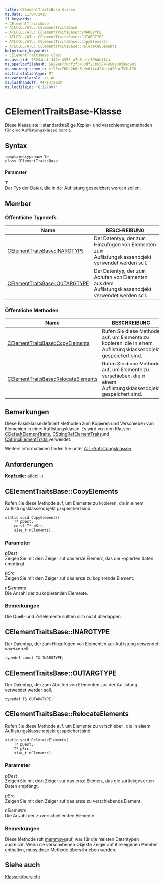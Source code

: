 ```yaml
---
title: CElementTraitsBase-Klasse
ms.date: 11/04/2016
f1_keywords:
- CElementTraitsBase
- ATLCOLL/ATL::CElementTraitsBase
- ATLCOLL/ATL::CElementTraitsBase::INARGTYPE
- ATLCOLL/ATL::CElementTraitsBase::OUTARGTYPE
- ATLCOLL/ATL::CElementTraitsBase::CopyElements
- ATLCOLL/ATL::CElementTraitsBase::RelocateElements
helpviewer_keywords:
- CElementTraitsBase class
ms.assetid: 75284caf-347e-4355-a7d8-efc708dd514a
ms.openlocfilehash: 5a29e8778cf2f3400df25b55574950a005bad995
ms.sourcegitcommit: c123cc76bb2b6c5cde6f4c425ece420ac733bf70
ms.translationtype: MT
ms.contentlocale: de-DE
ms.lasthandoff: 04/14/2020
ms.locfileid: "81327007"
---
```

# <a name="celementtraitsbase-class"></a>CElementTraitsBase-Klasse

Diese Klasse stellt standardmäßige Kopier- und Verschiebungsmethoden für eine Auflistungsklasse bereit.

## <a name="syntax"></a>Syntax

```
template<typename T>
class CElementTraitsBase
```

#### <a name="parameters"></a>Parameter

*T*<br/>
Der Typ der Daten, die in der Auflistung gespeichert werden sollen.

## <a name="members"></a>Member

### <a name="public-typedefs"></a>Öffentliche Typedefs

|Name|BESCHREIBUNG|
|----------|-----------------|
|[CElementTraitsBase::INARGTYPE](#inargtype)|Der Datentyp, der zum Hinzufügen von Elementen zum Auflistungsklassenobjekt verwendet werden soll.|
|[CElementTraitsBase::OUTARGTYPE](#outargtype)|Der Datentyp, der zum Abrufen von Elementen aus dem Auflistungsklassenobjekt verwendet werden soll.|

### <a name="public-methods"></a>Öffentliche Methoden

|Name|BESCHREIBUNG|
|----------|-----------------|
|[CElementTraitsBase::CopyElements](#copyelements)|Rufen Sie diese Methode auf, um Elemente zu kopieren, die in einem Auflistungsklassenobjekt gespeichert sind.|
|[CElementTraitsBase::RelocateElements](#relocateelements)|Rufen Sie diese Methode auf, um Elemente zu verschieben, die in einem Auflistungsklassenobjekt gespeichert sind.|

## <a name="remarks"></a>Bemerkungen

Diese Basisklasse definiert Methoden zum Kopieren und Verschieben von Elementen in einer Auflistungsklasse. Es wird von den Klassen [CDefaultElementTraits](../../atl/reference/cdefaultelementtraits-class.md), [CStringRefElementTraits](../../atl/reference/cstringrefelementtraits-class.md)und [CStringElementTraitsI](../../atl/reference/cstringelementtraitsi-class.md)verwendet.

Weitere Informationen finden Sie unter [ATL-Auflistungsklassen](../../atl/atl-collection-classes.md).

## <a name="requirements"></a>Anforderungen

**Kopfzeile:** atlcoll.h

## <a name="celementtraitsbasecopyelements"></a><a name="copyelements"></a>CElementTraitsBase::CopyElements

Rufen Sie diese Methode auf, um Elemente zu kopieren, die in einem Auflistungsklassenobjekt gespeichert sind.

```
static void CopyElements(
    T* pDest,
    const T* pSrc,
    size_t nElements);
```

### <a name="parameters"></a>Parameter

*pDest*<br/>
Zeigen Sie mit dem Zeiger auf das erste Element, das die kopierten Daten empfängt.

*pSrc*<br/>
Zeigen Sie mit dem Zeiger auf das erste zu kopierende Element.

*nElements*<br/>
Die Anzahl der zu kopierenden Elemente.

### <a name="remarks"></a>Bemerkungen

Die Quell- und Zielelemente sollten sich nicht überlappen.

## <a name="celementtraitsbaseinargtype"></a><a name="inargtype"></a>CElementTraitsBase::INARGTYPE

Der Datentyp, der zum Hinzufügen von Elementen zur Auflistung verwendet werden soll.

```
typedef const T& INARGTYPE;
```

## <a name="celementtraitsbaseoutargtype"></a><a name="outargtype"></a>CElementTraitsBase::OUTARGTYPE

Der Datentyp, der zum Abrufen von Elementen aus der Auflistung verwendet werden soll.

```
typedef T& OUTARGTYPE;
```

## <a name="celementtraitsbaserelocateelements"></a><a name="relocateelements"></a>CElementTraitsBase::RelocateElements

Rufen Sie diese Methode auf, um Elemente zu verschieben, die in einem Auflistungsklassenobjekt gespeichert sind.

```
static void RelocateElements(
    T* pDest,
    T* pSrc,
    size_t nElements);
```

### <a name="parameters"></a>Parameter

*pDest*<br/>
Zeigen Sie mit dem Zeiger auf das erste Element, das die zurückgesierten Daten empfängt.

*pSrc*<br/>
Zeigen Sie mit dem Zeiger auf das erste zu verschiebende Element.

*nElements*<br/>
Die Anzahl der zu verschiebenden Elemente.

### <a name="remarks"></a>Bemerkungen

Diese Methode ruft [memmove](../../c-runtime-library/reference/memmove-wmemmove.md)auf, was für die meisten Datentypen ausreicht. Wenn die verschobenen Objekte Zeiger auf ihre eigenen Member enthalten, muss diese Methode überschrieben werden.

## <a name="see-also"></a>Siehe auch

[Klassenübersicht](../../atl/atl-class-overview.md)
